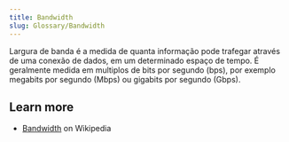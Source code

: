 ```yaml
---
title: Bandwidth
slug: Glossary/Bandwidth
---
```


Largura de banda é a medida de quanta informação pode trafegar através de uma conexão de dados, em um determinado espaço de tempo. É geralmente medida em multiplos de bits por segundo (bps), por exemplo megabits por segundo (Mbps) ou gigabits por segundo (Gbps).

## Learn more

- [Bandwidth](https://pt.wikipedia.org/wiki/Bandwidth) on Wikipedia
